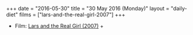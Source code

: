 +++
date = "2016-05-30"
title = "30 May 2016 (Monday)"
layout = "daily-diet"
films = ["lars-and-the-real-girl-2007"]
+++

<ul>
<li class="entry Film">Film: <a href="/films/lars-and-the-real-girl-2007">Lars and the Real Girl (2007)</a> +</li>
</ul>